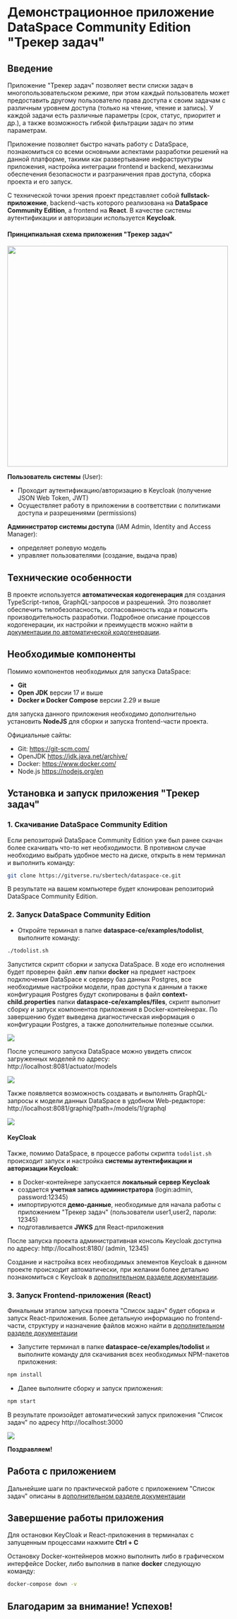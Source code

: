 # Демонстрационное приложение DataSpace Community Edition "Трекер задач"

## Введение

<p>Приложение "Трекер задач" позволяет вести списки задач в многопользовательском режиме, при этом каждый пользователь может предоставить другому пользователю права доступа к своим задачам с различным уровнем доступа (только на чтение, чтение и запись). У каждой задачи есть различные параметры (срок, статус, приоритет и др.), а также возможность гибкой фильтрации задач по этим параметрам.</p>

<p>Приложение позволяет быстро начать работу с DataSpace, познакомиться со всеми основными аспектами разработки решений на данной платформе, такими как развертывание инфраструктуры приложения, настройка интеграции frontend и backend, механизмы обеспечения безопасности и разграничения прав доступа, сборка проекта и его запуск.</p>

C технической точки зрения проект представляет собой **fullstack-приложение**, backend-часть которого реализована на **DataSpace Community Edition**, а frontend на  **React**. В качестве системы аутентификации и авторизации используется  **Keycloak**.<br>

#### Принципиальная схема приложения "Трекер задач"

<img src="docs/resources/51.png" width="500"><br>

**Пользователь системы** (User):
- Проходит аутентификацию/авторизацию в Keycloak (получение JSON Web Token, JWT)
- Осуществляет работу в приложении в соответствии с политиками доступа и разрешениями (permissions)

**Администратор системы доступа** (IAM Admin, Identity and Access Manager):
- определяет ролевую модель
- управляет пользователями (создание, выдача прав)

## Технические особенности

В проекте используется **автоматическая кодогенерация** для создания TypeScript-типов, GraphQL-запросов и разрешений. Это позволяет обеспечить типобезопасность, согласованность кода и повысить производительность разработки. Подробное описание процессов кодогенерации, их настройки и преимуществ можно найти в [документации по автоматической кодогенерации](./docs/codegen_permgen/).

## Необходимые компоненты

Помимо компонентов необходимых для запуска DataSpace:
- **Git**
- **Open JDK** версии 17 и выше
- **Docker и Docker Compose** версии 2.29 и выше

для запуска данного приложения необходимо дополнительно установить **NodeJS** для сборки и запуска frontend-части проекта.

Официальные сайты:
- Git: https://git-scm.com/
- OpenJDK https://jdk.java.net/archive/
- Docker: https://www.docker.com/
- Node.js https://nodejs.org/en


## Установка и запуск приложения "Трекер задач"

### 1. Скачивание DataSpace Community Edition

Если репозиторий DataSpace Community Edition уже был ранее скачан более скачивать что-то нет необходимости. В противном случае необходимо выбрать удобное место на диске, открыть в нем терминал и выполнить команду:

```bash
git clone https://gitverse.ru/sbertech/dataspace-ce.git
```
В результате на вашем компьютере будет клонирован репозиторий DataSpace Community Edition.




### 2. Запуск DataSpace Community Edition

- Откройте терминал в папке
**dataspace-ce/examples/todolist**, выполните команду:

```bash
./todolist.sh
```
Запустится скрипт сборки и запуска DataSpace. В ходе его исполнения будет проверен файл **.env** папки **docker** на предмет настроек подключения DataSpace к серверу баз данных Postgres, все необходимые настройки модели, прав доступа к данным а также конфигурация Postgres будут скопированы в файл **context-child.properties** папки **dataspace-ce/examples/files**, скрипт выполнит сборку и запуск компонентов приложения в Docker-контейнерах. По завершению будет выведена диагностическая информация о конфигурации Postgres, а также дополнительные полезные ссылки.

![](docs/resources/31.png)

После успешного запуска DataSpace можно увидеть список загруженных моделей по адресу:<br>
http://localhost:8081/actuator/models

![](docs/resources/52.png)

Также появляется возможность создавать и выполнять GraphQL-запросы к модели данных DataSpace в удобном Web-редакторе:<br>
http://localhost:8081/graphiql?path=/models/1/graphql

![](docs/resources/53.png)

#### KeyCloak

Также, помимо DataSpace, в процессе работы скрипта ```todolist.sh``` происходит запуск и настройка **системы аутентификации и авторизации Keycloak**:
- в Docker-контейнере запускается **локальный сервер Keycloak**
- создается **учетная запись администратора** (login:admin, password:12345)
- импортируются **демо-данные**, необходимые для начала работы с приложением "Трекер задач" (пользователи user1,user2, пароли: 12345)
- подготавливается **JWKS** для React-приложения

После запуска проекта административная консоль Keycloak доступна по адресу: http://localhost:8180/ (admin, 12345)

Создание и настройка всех необходимых элементов Keycloak в данном проекте происходит автоматически, при желании более детально познакомиться с Keycloak в [дополнительном разделе документации](./docs/keycloak/).


### 3. Запуск Frontend-приложения (React)

Финальным этапом запуска проекта "Список задач" будет сборка и запуск React-приложения. Более детальную информацию по frontend-части, структуру и назначение файлов можно найти в [дополнительном разделе документации](./docs/react/)

- Запустите терминал в папке **dataspace-ce/examples/todolist** и выполните команду для скачивания всех необходимых NPM-пакетов приложения:
```bash
npm install
```
- Далее выполните сборку и запуск приложения:
```bash
npm start
```

В результате произойдет автоматический запуск приложения "Список задач" по адресу http://localhost:3000

![](./docs/resources/49.png)

**Поздравляем!**

## Работа с приложением

Дальнейшие шаги по практической работе с приложением "Список задач" описаны в [дополнительном разделе документации](./docs/userflow/)


## Завершение работы приложения

Для остановки KeyCloak и React-приложения в терминалах с запущенным процессами нажмите **Ctrl + C**

Остановку Docker-контейнеров можно выполнить либо в графическом интерфейсе Docker, либо выполнив в папке **docker** следующую команду:
```bash
docker-compose down -v
```

## Благодарим за внимание! Успехов!

